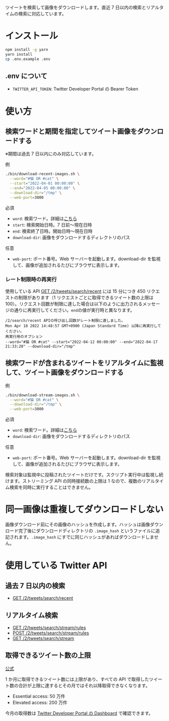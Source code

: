 ツイートを検索して画像をダウンロードします。直近 7 日以内の検索とリアルタイムの検索に対応しています。

# インストール

```bash
npm install -g yarn
yarn install
cp .env.example .env
```

## .env について

- `TWITTER_API_TOKEN`: Twitter Developer Portal の Bearer Token

# 使い方

## 検索ワードと期間を指定してツイート画像をダウンロードする

※期間は過去 7 日以内にのみ対応しています。

例

```bash
./bin/download-recent-images.sh \
  --word="#猫 OR #cat" \
  --start="2022-04-01 00:00:00" \
  --end="2022-04-05 00:00:00" \
  --download-dir="/tmp" \
  --web-port=3000
```

必須

- `word`: 検索ワード。詳細は[こちら](https://developer.twitter.com/en/docs/twitter-api/tweets/search/integrate/build-a-query)
- `start`: 検索開始日時。7 日前～現在日時
- `end`: 検索終了日時。開始日時～現在日時
- `download-dir`: 画像をダウンロードするディレクトリのパス

任意

- `web-port`: ポート番号。Web サーバーを起動します。download-dir を監視して、画像が追加されるたびにブラウザに表示します。

### レート制限時の再実行

使用している API [GET /2/tweets/search/recent](https://developer.twitter.com/en/docs/twitter-api/tweets/search/api-reference/get-tweets-search-recent) には 15 分につき 450 リクエストの制限があります（1 リクエストごとに取得できるツイート数の上限は 100）。リクエスト回数が制限に達した場合は以下のように出力されるメッセージの通りに再実行してください。`end`の値が実行時と異なります。

```
/2/search/recent APIの呼び出し回数がレート制限に達しました。
Mon Apr 18 2022 14:48:57 GMT+0900 (Japan Standard Time) 以降に再実行してください。
再実行用のオプション
--word="#猫 OR #cat" --start="2022-04-12 00:00:00" --end="2022-04-17 21:33:20" --download-dir="/tmp"
```

## 検索ワードが含まれるツイートをリアルタイムに監視して、ツイート画像をダウンロードする

例

```bash
./bin/download-stream-images.sh \
  --word="#猫 OR #cat" \
  --download-dir="/tmp" \
  --web-port=3000
```

必須

- `word`: 検索ワード。詳細は[こちら](https://developer.twitter.com/en/docs/twitter-api/tweets/search/integrate/build-a-query)
- `download-dir`: 画像をダウンロードするディレクトリのパス

任意

- `web-port`: ポート番号。Web サーバーを起動します。download-dir を監視して、画像が追加されるたびにブラウザに表示します。

検索対象は監視中に投稿されたツイートだけです。スクリプト実行中は監視し続けます。ストリーミング API の同時接続数の上限は 1 なので、複数のリアルタイム検索を同時に実行することはできません。

# 同一画像は重複してダウンロードしない

画像ダウンロード前にその画像のハッシュを作成します。ハッシュは画像ダウンロード完了後にダウンロードディレクトリの `.image_hash` というファイルに追記されます。`.image_hash` にすでに同じハッシュがあればダウンロードしません。

# 使用している Twitter API

## 過去 7 日以内の検索

- [GET /2/tweets/search/recent](https://developer.twitter.com/en/docs/twitter-api/tweets/search/api-reference/get-tweets-search-recent)

## リアルタイム検索

- [GET /2/tweets/search/stream/rules](https://developer.twitter.com/en/docs/twitter-api/tweets/filtered-stream/api-reference/get-tweets-search-stream-rules)
- [POST /2/tweets/search/stream/rules](https://developer.twitter.com/en/docs/twitter-api/tweets/filtered-stream/api-reference/post-tweets-search-stream-rules)
- [GET /2/tweets/search/stream](https://developer.twitter.com/en/docs/twitter-api/tweets/filtered-stream/api-reference/get-tweets-search-stream)

## 取得できるツイート数の上限

[公式](https://developer.twitter.com/en/docs/projects/overview)

1 か月に取得できるツイート数には上限があり、すべての API で取得したツイート数の合計が上限に達するとその月ではそれ以降取得できなくなります。

- Essential access: 50 万件
- Elevated access: 200 万件

今月の取得数は [Twitter Developer Portal の Dashboard](https://developer.twitter.com/en/portal/dashboard) で確認できます。

